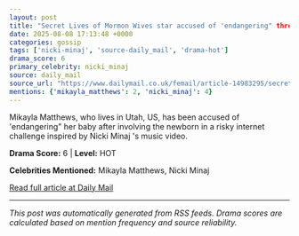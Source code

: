 ```yaml
---
layout: post
title: "Secret Lives of Mormon Wives star accused of 'endangering" three-week-old baby after holding newborn while blindfolded for outrageous Nicki Minaj social media challenge"
date: 2025-08-08 17:13:48 +0000
categories: gossip
tags: ['nicki-minaj', 'source-daily_mail', 'drama-hot']
drama_score: 6
primary_celebrity: nicki_minaj
source: daily_mail
source_url: "https://www.dailymail.co.uk/femail/article-14983295/secret-lives-mormon-wives-Mikayla-Matthews.html?ns_mchannel=rss&ito=1490&ns_campaign=1490"
mentions: {'mikayla_matthews': 2, 'nicki_minaj': 4}
---
```


Mikayla Matthews, who lives in Utah, US, has been accused of 'endangering" her baby after involving the newborn in a risky internet challenge inspired by Nicki Minaj 's music video.

**Drama Score:** 6 | **Level:** HOT

**Celebrities Mentioned:** Mikayla Matthews, Nicki Minaj

[Read full article at Daily Mail](https://www.dailymail.co.uk/femail/article-14983295/secret-lives-mormon-wives-Mikayla-Matthews.html?ns_mchannel=rss&ito=1490&ns_campaign=1490)

---
*This post was automatically generated from RSS feeds. Drama scores are calculated based on mention frequency and source reliability.*
